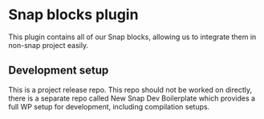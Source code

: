 # Snap blocks plugin

This plugin contains all of our Snap blocks, allowing us to integrate them in non-snap project easily.

## Development setup

This is a project release repo. This repo should not be worked on directly, there is a separate repo called New Snap Dev Boilerplate which provides a full WP setup for development, including compilation setups.
